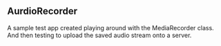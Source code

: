 AurdioRecorder
--------------

A sample test app created playing around with the MediaRecorder class. And then
testing to upload the saved audio stream onto a server.

